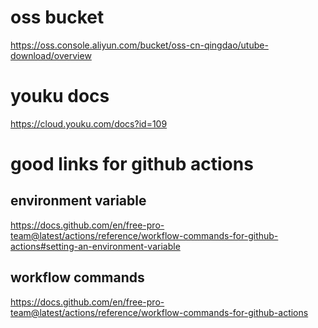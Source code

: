 # oss bucket

https://oss.console.aliyun.com/bucket/oss-cn-qingdao/utube-download/overview


# youku docs

https://cloud.youku.com/docs?id=109

# good links for github actions


## environment variable
https://docs.github.com/en/free-pro-team@latest/actions/reference/workflow-commands-for-github-actions#setting-an-environment-variable

## workflow commands

https://docs.github.com/en/free-pro-team@latest/actions/reference/workflow-commands-for-github-actions